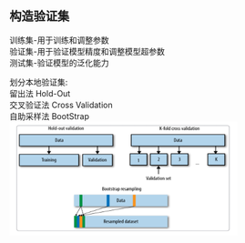 构造验证集
-----
训练集-用于训练和调整参数  
验证集-用于验证模型精度和调整模型超参数  
测试集-验证模型的泛化能力  

划分本地验证集:  
   留出法 Hold-Out  
   交叉验证法 Cross Validation  
   自助采样法 BootStrap  
   <img width="400" height="200" src="https://github.com/zhaying0617/Datawhale-CV/blob/master/img-storage/图片4.png">    





